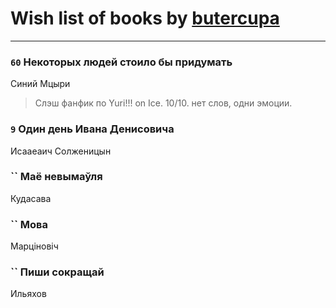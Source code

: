 # Wish list of books by [butercupa](http://vk.com/id193697993)
---

### `60` Некоторых людей стоило бы придумать
Синий Мцыри
> Слэш фанфик по Yuri!!! on Ice.
> 10/10.
> нет слов, одни эмоции.

### `9` Один день Ивана Денисовича
Исааеаич Солженицын

### `` Маё невымаўля
Кудасава

### `` Мова
Марціновіч

### `` Пиши сокращай
Ильяхов

